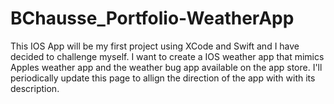 # BChausse_Portfolio-WeatherApp

This IOS App will be my first project using XCode and Swift and I have decided to challenge myself. 
I want to create a IOS weather app that mimics Apples weather app and the weather bug app available on the app store. 
I'll periodically update this page to allign the direction of the app with with its description.
